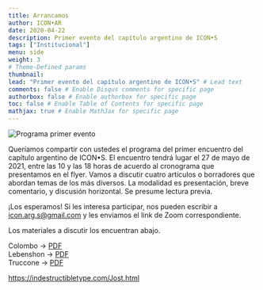 ```yaml
---
title: Arrancamos
author: ICON•AR
date: 2020-04-22
description: Primer evento del capítulo argentino de ICON•S
tags: ["Institucional"]
menu: side 
weight: 3
# Theme-Defined params
thumbnail: 
lead: "Primer evento del capítulo argentino de ICON•S" # Lead text
comments: false # Enable Disqus comments for specific page
authorbox: false # Enable authorbox for specific page
toc: false # Enable Table of Contents for specific page
mathjax: true # Enable MathJax for specific page
---
```


![Programa primer evento](/img/flyer.png "Flyer")


Queríamos compartir con ustedes el programa del primer encuentro del capítulo argentino de ICON•S. El encuentro tendrá lugar el 27 de mayo de 2021, entre las 10 y las 18 horas de acuerdo al cronograma que presentamos en el flyer. Vamos a discutir cuatro artículos o borradores que abordan temas de los más diversos. La modalidad es presentación, breve comentario, y discusión horizontal. Se presume lectura previa.

¡Los esperamos! Si les interesa participar, nos pueden escribir a icon.arg.s@gmail.com y les enviamos el link de Zoom correspondiente.

Los materiales a discutir los encuentran abajo.

Colombo → [PDF](/files/papers/Colombo_icon_ar_2021.pdf)  
Lebenshon → [PDF](/files/papers/Lebensohn_icon_ar_2021.pdf)  
Truccone → [PDF](/files/papers/Truccone_icon_ar_2021_2.pdf)  

https://indestructibletype.com/Jost.html 






